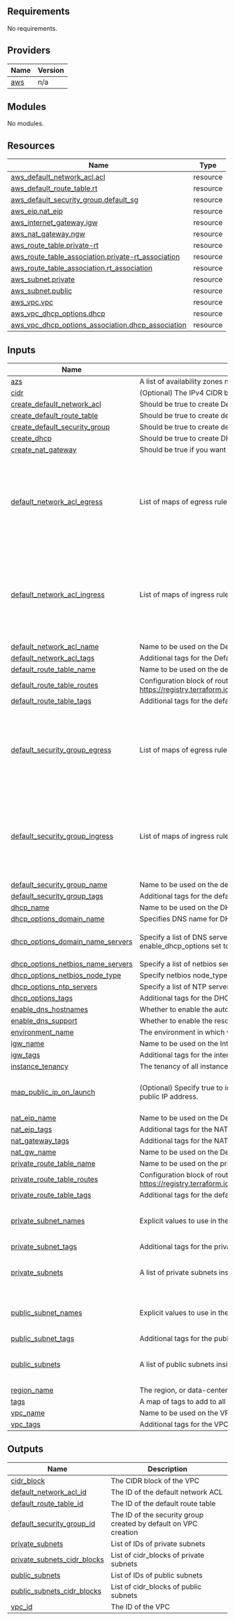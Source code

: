## Requirements

No requirements.

## Providers

| Name | Version |
|------|---------|
| <a name="provider_aws"></a> [aws](#provider\_aws) | n/a |

## Modules

No modules.

## Resources

| Name | Type |
|------|------|
| [aws_default_network_acl.acl](https://registry.terraform.io/providers/hashicorp/aws/latest/docs/resources/default_network_acl) | resource |
| [aws_default_route_table.rt](https://registry.terraform.io/providers/hashicorp/aws/latest/docs/resources/default_route_table) | resource |
| [aws_default_security_group.default_sg](https://registry.terraform.io/providers/hashicorp/aws/latest/docs/resources/default_security_group) | resource |
| [aws_eip.nat_eip](https://registry.terraform.io/providers/hashicorp/aws/latest/docs/resources/eip) | resource |
| [aws_internet_gateway.igw](https://registry.terraform.io/providers/hashicorp/aws/latest/docs/resources/internet_gateway) | resource |
| [aws_nat_gateway.ngw](https://registry.terraform.io/providers/hashicorp/aws/latest/docs/resources/nat_gateway) | resource |
| [aws_route_table.private-rt](https://registry.terraform.io/providers/hashicorp/aws/latest/docs/resources/route_table) | resource |
| [aws_route_table_association.private-rt_association](https://registry.terraform.io/providers/hashicorp/aws/latest/docs/resources/route_table_association) | resource |
| [aws_route_table_association.rt_association](https://registry.terraform.io/providers/hashicorp/aws/latest/docs/resources/route_table_association) | resource |
| [aws_subnet.private](https://registry.terraform.io/providers/hashicorp/aws/latest/docs/resources/subnet) | resource |
| [aws_subnet.public](https://registry.terraform.io/providers/hashicorp/aws/latest/docs/resources/subnet) | resource |
| [aws_vpc.vpc](https://registry.terraform.io/providers/hashicorp/aws/latest/docs/resources/vpc) | resource |
| [aws_vpc_dhcp_options.dhcp](https://registry.terraform.io/providers/hashicorp/aws/latest/docs/resources/vpc_dhcp_options) | resource |
| [aws_vpc_dhcp_options_association.dhcp_association](https://registry.terraform.io/providers/hashicorp/aws/latest/docs/resources/vpc_dhcp_options_association) | resource |

## Inputs

| Name | Description | Type | Default | Required |
|------|-------------|------|---------|:--------:|
| <a name="input_azs"></a> [azs](#input\_azs) | A list of availability zones names or ids in the region | `list(string)` | n/a | yes |
| <a name="input_cidr"></a> [cidr](#input\_cidr) | (Optional) The IPv4 CIDR block for the VPC. | `string` | `"10.0.0.0/16"` | no |
| <a name="input_create_default_network_acl"></a> [create\_default\_network\_acl](#input\_create\_default\_network\_acl) | Should be true to create Default Network ACL | `bool` | `false` | no |
| <a name="input_create_default_route_table"></a> [create\_default\_route\_table](#input\_create\_default\_route\_table) | Should be true to create default route table | `bool` | `false` | no |
| <a name="input_create_default_security_group"></a> [create\_default\_security\_group](#input\_create\_default\_security\_group) | Should be true to create default security group | `bool` | `false` | no |
| <a name="input_create_dhcp"></a> [create\_dhcp](#input\_create\_dhcp) | Should be true to create DHCP options | `bool` | `false` | no |
| <a name="input_create_nat_gateway"></a> [create\_nat\_gateway](#input\_create\_nat\_gateway) | Should be true if you want to create NAT Gateway | `bool` | `false` | no |
| <a name="input_default_network_acl_egress"></a> [default\_network\_acl\_egress](#input\_default\_network\_acl\_egress) | List of maps of egress rules to set on the Default Network ACL | `list(map(string))` | <pre>[<br>  {<br>    "action": "allow",<br>    "cidr_block": "0.0.0.0/0",<br>    "from_port": 0,<br>    "protocol": "-1",<br>    "rule_no": 100,<br>    "to_port": 0<br>  }<br>]</pre> | no |
| <a name="input_default_network_acl_ingress"></a> [default\_network\_acl\_ingress](#input\_default\_network\_acl\_ingress) | List of maps of ingress rules to set on the Default Network ACL | `list(map(string))` | <pre>[<br>  {<br>    "action": "allow",<br>    "cidr_block": "0.0.0.0/0",<br>    "from_port": 0,<br>    "protocol": "-1",<br>    "rule_no": 100,<br>    "to_port": 0<br>  }<br>]</pre> | no |
| <a name="input_default_network_acl_name"></a> [default\_network\_acl\_name](#input\_default\_network\_acl\_name) | Name to be used on the Default Network ACL | `string` | `"default"` | no |
| <a name="input_default_network_acl_tags"></a> [default\_network\_acl\_tags](#input\_default\_network\_acl\_tags) | Additional tags for the Default Network ACL | `map(string)` | `{}` | no |
| <a name="input_default_route_table_name"></a> [default\_route\_table\_name](#input\_default\_route\_table\_name) | Name to be used on the default route table | `string` | `"default"` | no |
| <a name="input_default_route_table_routes"></a> [default\_route\_table\_routes](#input\_default\_route\_table\_routes) | Configuration block of routes. See https://registry.terraform.io/providers/hashicorp/aws/latest/docs/resources/default_route_table#route | `list(map(string))` | `[]` | no |
| <a name="input_default_route_table_tags"></a> [default\_route\_table\_tags](#input\_default\_route\_table\_tags) | Additional tags for the default route table | `map(string)` | `{}` | no |
| <a name="input_default_security_group_egress"></a> [default\_security\_group\_egress](#input\_default\_security\_group\_egress) | List of maps of egress rules to set on the default security group | `list(map(string))` | <pre>[<br>  {<br>    "cidr_blocks": "0.0.0.0/0",<br>    "description": "Default egress",<br>    "from_port": 0,<br>    "protocol": "all",<br>    "to_port": 0<br>  }<br>]</pre> | no |
| <a name="input_default_security_group_ingress"></a> [default\_security\_group\_ingress](#input\_default\_security\_group\_ingress) | List of maps of ingress rules to set on the default security group | `list(map(string))` | <pre>[<br>  {<br>    "description": "Default ingress",<br>    "from_port": 0,<br>    "protocol": "all",<br>    "self": true,<br>    "to_port": 0<br>  }<br>]</pre> | no |
| <a name="input_default_security_group_name"></a> [default\_security\_group\_name](#input\_default\_security\_group\_name) | Name to be used on the default security group | `string` | `"default"` | no |
| <a name="input_default_security_group_tags"></a> [default\_security\_group\_tags](#input\_default\_security\_group\_tags) | Additional tags for the default security group | `map(string)` | `{}` | no |
| <a name="input_dhcp_name"></a> [dhcp\_name](#input\_dhcp\_name) | Name to be used on the DHCP options | `string` | `"default"` | no |
| <a name="input_dhcp_options_domain_name"></a> [dhcp\_options\_domain\_name](#input\_dhcp\_options\_domain\_name) | Specifies DNS name for DHCP options set (requires enable\_dhcp\_options set to true) | `string` | `""` | no |
| <a name="input_dhcp_options_domain_name_servers"></a> [dhcp\_options\_domain\_name\_servers](#input\_dhcp\_options\_domain\_name\_servers) | Specify a list of DNS server addresses for DHCP options set, default to AWS provided (requires enable\_dhcp\_options set to true) | `list(string)` | <pre>[<br>  "AmazonProvidedDNS"<br>]</pre> | no |
| <a name="input_dhcp_options_netbios_name_servers"></a> [dhcp\_options\_netbios\_name\_servers](#input\_dhcp\_options\_netbios\_name\_servers) | Specify a list of netbios servers for DHCP options set (requires enable\_dhcp\_options set to true) | `list(string)` | `[]` | no |
| <a name="input_dhcp_options_netbios_node_type"></a> [dhcp\_options\_netbios\_node\_type](#input\_dhcp\_options\_netbios\_node\_type) | Specify netbios node\_type for DHCP options set (requires enable\_dhcp\_options set to true) | `string` | `""` | no |
| <a name="input_dhcp_options_ntp_servers"></a> [dhcp\_options\_ntp\_servers](#input\_dhcp\_options\_ntp\_servers) | Specify a list of NTP servers for DHCP options set (requires enable\_dhcp\_options set to true) | `list(string)` | `[]` | no |
| <a name="input_dhcp_options_tags"></a> [dhcp\_options\_tags](#input\_dhcp\_options\_tags) | Additional tags for the DHCP option set (requires enable\_dhcp\_options set to true) | `map(string)` | `{}` | no |
| <a name="input_enable_dns_hostnames"></a> [enable\_dns\_hostnames](#input\_enable\_dns\_hostnames) | Whether to enable the automatic assignment of public hostnames to instances in the VPC. | `bool` | `true` | no |
| <a name="input_enable_dns_support"></a> [enable\_dns\_support](#input\_enable\_dns\_support) | Whether to enable the resolution of public DNS hostnames to private IP addresses. | `bool` | `true` | no |
| <a name="input_environment_name"></a> [environment\_name](#input\_environment\_name) | The environment in which we are creating the VPC. | `string` | n/a | yes |
| <a name="input_igw_name"></a> [igw\_name](#input\_igw\_name) | Name to be used on the Internet Gateway. | `string` | `"default"` | no |
| <a name="input_igw_tags"></a> [igw\_tags](#input\_igw\_tags) | Additional tags for the internet gateway | `map(string)` | `{}` | no |
| <a name="input_instance_tenancy"></a> [instance\_tenancy](#input\_instance\_tenancy) | The tenancy of all instances launched into the VPC. | `string` | `"default"` | no |
| <a name="input_map_public_ip_on_launch"></a> [map\_public\_ip\_on\_launch](#input\_map\_public\_ip\_on\_launch) | (Optional) Specify true to indicate that instances launched into the subnet should be assigned a public IP address. | `list(bool)` | <pre>[<br>  true,<br>  true<br>]</pre> | no |
| <a name="input_nat_eip_name"></a> [nat\_eip\_name](#input\_nat\_eip\_name) | Name to be used on the Default Network ACL | `string` | `"default"` | no |
| <a name="input_nat_eip_tags"></a> [nat\_eip\_tags](#input\_nat\_eip\_tags) | Additional tags for the NAT EIP | `map(string)` | `{}` | no |
| <a name="input_nat_gateway_tags"></a> [nat\_gateway\_tags](#input\_nat\_gateway\_tags) | Additional tags for the NAT gateways | `map(string)` | `{}` | no |
| <a name="input_nat_gw_name"></a> [nat\_gw\_name](#input\_nat\_gw\_name) | Name to be used on the Default Network ACL | `string` | `"default"` | no |
| <a name="input_private_route_table_name"></a> [private\_route\_table\_name](#input\_private\_route\_table\_name) | Name to be used on the private route table | `string` | `"private"` | no |
| <a name="input_private_route_table_routes"></a> [private\_route\_table\_routes](#input\_private\_route\_table\_routes) | Configuration block of routes. See https://registry.terraform.io/providers/hashicorp/aws/latest/docs/resources/default_route_table#route | `list(map(string))` | `[]` | no |
| <a name="input_private_route_table_tags"></a> [private\_route\_table\_tags](#input\_private\_route\_table\_tags) | Additional tags for the default route table | `map(string)` | `{}` | no |
| <a name="input_private_subnet_names"></a> [private\_subnet\_names](#input\_private\_subnet\_names) | Explicit values to use in the Name tag on private subnets. If empty, Name tags are generated. | `list(string)` | <pre>[<br>  "private-1",<br>  "private-2"<br>]</pre> | no |
| <a name="input_private_subnet_tags"></a> [private\_subnet\_tags](#input\_private\_subnet\_tags) | Additional tags for the private subnets | `map(string)` | `{}` | no |
| <a name="input_private_subnets"></a> [private\_subnets](#input\_private\_subnets) | A list of private subnets inside the VPC | `list(string)` | <pre>[<br>  "10.0.30.0/24",<br>  "10.0.40.0/24"<br>]</pre> | no |
| <a name="input_public_subnet_names"></a> [public\_subnet\_names](#input\_public\_subnet\_names) | Explicit values to use in the Name tag on public subnets. If empty, Name tags are generated. | `list(string)` | <pre>[<br>  "public-1",<br>  "public-2"<br>]</pre> | no |
| <a name="input_public_subnet_tags"></a> [public\_subnet\_tags](#input\_public\_subnet\_tags) | Additional tags for the public subnets | `map(string)` | `{}` | no |
| <a name="input_public_subnets"></a> [public\_subnets](#input\_public\_subnets) | A list of public subnets inside the VPC | `list(string)` | <pre>[<br>  "10.0.10.0/24",<br>  "10.0.20.0/24"<br>]</pre> | no |
| <a name="input_region_name"></a> [region\_name](#input\_region\_name) | The region, or data-center in which we are creating the VPC. | `string` | n/a | yes |
| <a name="input_tags"></a> [tags](#input\_tags) | A map of tags to add to all resources. | `map(string)` | `{}` | no |
| <a name="input_vpc_name"></a> [vpc\_name](#input\_vpc\_name) | Name to be used on the VPC. | `string` | `"my_vpc"` | no |
| <a name="input_vpc_tags"></a> [vpc\_tags](#input\_vpc\_tags) | Additional tags for the VPC | `map(string)` | `{}` | no |

## Outputs

| Name | Description |
|------|-------------|
| <a name="output_cidr_block"></a> [cidr\_block](#output\_cidr\_block) | The CIDR block of the VPC |
| <a name="output_default_network_acl_id"></a> [default\_network\_acl\_id](#output\_default\_network\_acl\_id) | The ID of the default network ACL |
| <a name="output_default_route_table_id"></a> [default\_route\_table\_id](#output\_default\_route\_table\_id) | The ID of the default route table |
| <a name="output_default_security_group_id"></a> [default\_security\_group\_id](#output\_default\_security\_group\_id) | The ID of the security group created by default on VPC creation |
| <a name="output_private_subnets"></a> [private\_subnets](#output\_private\_subnets) | List of IDs of private subnets |
| <a name="output_private_subnets_cidr_blocks"></a> [private\_subnets\_cidr\_blocks](#output\_private\_subnets\_cidr\_blocks) | List of cidr\_blocks of private subnets |
| <a name="output_public_subnets"></a> [public\_subnets](#output\_public\_subnets) | List of IDs of public subnets |
| <a name="output_public_subnets_cidr_blocks"></a> [public\_subnets\_cidr\_blocks](#output\_public\_subnets\_cidr\_blocks) | List of cidr\_blocks of public subnets |
| <a name="output_vpc_id"></a> [vpc\_id](#output\_vpc\_id) | The ID of the VPC |
